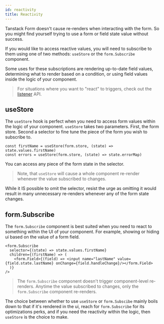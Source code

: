 ```yaml
---
id: reactivity
title: Reactivity
---
```


Tanstack Form doesn't cause re-renders when interacting with the form. So you might find yourself trying to use a form or field state value without success.

If you would like to access reactive values, you will need to subscribe to them using one of two methods: `useStore` or the `form.Subscribe` component.

Some uses for these subscriptions are rendering up-to-date field values, determining what to render based on a condition, or using field values inside the logic of your component.

> For situations where you want to "react" to triggers, check out the [listener](./listeners.md) API.

## useStore

The `useStore` hook is perfect when you need to access form values within the logic of your component. `useStore` takes two parameters. First, the form store. Second a selector to fine tune the piece of the form you wish to subscribe to.

```tsx
const firstName = useStore(form.store, (state) => state.values.firstName)
const errors = useStore(form.store, (state) => state.errorMap)
```

You can access any piece of the form state in the selector.

> Note, that `useStore` will cause a whole component re-render whenever the value subscribed to changes.

While it IS possible to omit the selector, resist the urge as omitting it would result in many unnecessary re-renders whenever any of the form state changes.

## form.Subscribe

The `form.Subscribe` component is best suited when you need to react to something within the UI of your component. For example, showing or hiding ui based on the value of a form field.

```tsx
<form.Subscribe
  selector={(state) => state.values.firstName}
  children={(firstName) => (
    <form.Field>{(field) => <input name="lastName" value={field.state.lastName} onChange={field.handleChange}/></form.Field>
  )}
/>
```

> The `form.Subscribe` component doesn't trigger component-level re-renders. Anytime the value subscribed to changes, only the `form.Subscribe` component re-renders.

The choice between whether to use `useStore` or `form.Subscibe` mainly boils down to that if it's rendered in the ui, reach for `form.Subscribe` for its optimizations perks, and if you need the reactivity within the logic, then `useStore` is the choice to make.
